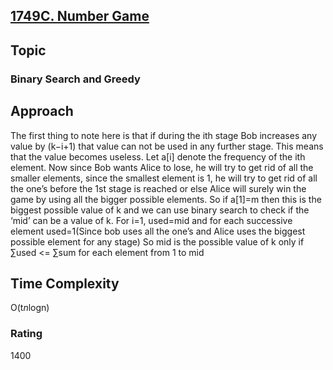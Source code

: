 <h2><a href="https://codeforces.com/problemset/problem/1749/C">1749C. Number Game </a></h2>

## Topic

### Binary Search and Greedy


## Approach

The first thing to note here is that if during the ith stage Bob increases any value by (k−i+1) that value can not be used in any further stage. This means that the value becomes useless.
Let a[i] denote the frequency of the ith element. Now since Bob wants Alice to lose, he will try to get rid of all the smaller elements, since the smallest element is 1, he will try to get rid of all the one’s before the 1st stage is reached or else Alice will surely win the game by using all the bigger possible elements.
So if a[1]=m then this is the biggest possible value of k and we can use binary search to check if the ‘mid’ can be a value of k.
For i=1, used=mid and for each successive element used=1(Since bob uses all the one’s and Alice uses the biggest possible element for any stage)
So mid is the possible value of k only if ∑used <= ∑sum for each element from 1 to mid

## Time Complexity
O(t*n*logn)

### Rating
1400
 
